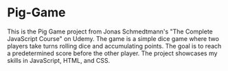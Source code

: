# Pig-Game
This is the Pig Game project from Jonas Schmedtmann's "The Complete JavaScript Course" on Udemy. The game is a simple dice game where two players take turns rolling dice and accumulating points. The goal is to reach a predetermined score before the other player. The project showcases my skills in JavaScript, HTML, and CSS.

